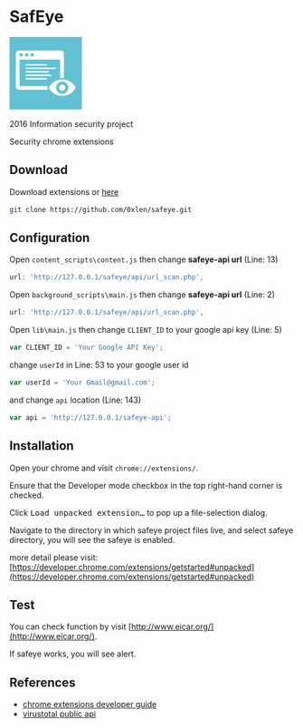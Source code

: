 SafEye
===
![SafEye](assets/icons/icon.png "SafEye")

2016 Information security project

Security chrome extensions

## Download

Download extensions or [here](https://github.com/0xlen/safeye/archive/master.zip)

```bash
git clone https://github.com/0xlen/safeye.git
```

## Configuration

Open `content_scripts\content.js` then change **safeye-api url** (Line: 13)

```javascript
url: 'http://127.0.0.1/safeye/api/url_scan.php',
```

Open `background_scripts\main.js` then change **safeye-api url** (Line: 2)

```javascript
url: 'http://127.0.0.1/safeye/api/url_scan.php',
```

Open `lib\main.js` then change `CLIENT_ID` to your google api key (Line: 5)

```javascript
var CLIENT_ID = 'Your Google API Key';
```
change `userId` in Line: 53 to your google user id

```javascript
var userId = 'Your Gmail@gmail.com';
```

and change `api` location (Line: 143)

```javascript
var api = 'http://127.0.0.1/safeye-api';
```

## Installation

Open your chrome and visit `chrome://extensions/`.

Ensure that the Developer mode checkbox in the top right-hand corner is checked.

Click <kbd>Load unpacked extension…</kbd> to pop up a file-selection dialog.

Navigate to the directory in which safeye project files live, and select safeye directory, you will see the safeye is enabled.

more detail please visit: [https://developer.chrome.com/extensions/getstarted#unpacked](https://developer.chrome.com/extensions/getstarted#unpacked)

## Test

You can check function by visit [http://www.eicar.org/](http://www.eicar.org/).

If safeye works, you will see alert.

## References
- [chrome extensions developer guide](https://developer.chrome.com/extensions/devguide)
- [virustotal public api](https://www.virustotal.com/en/documentation/public-api/)
